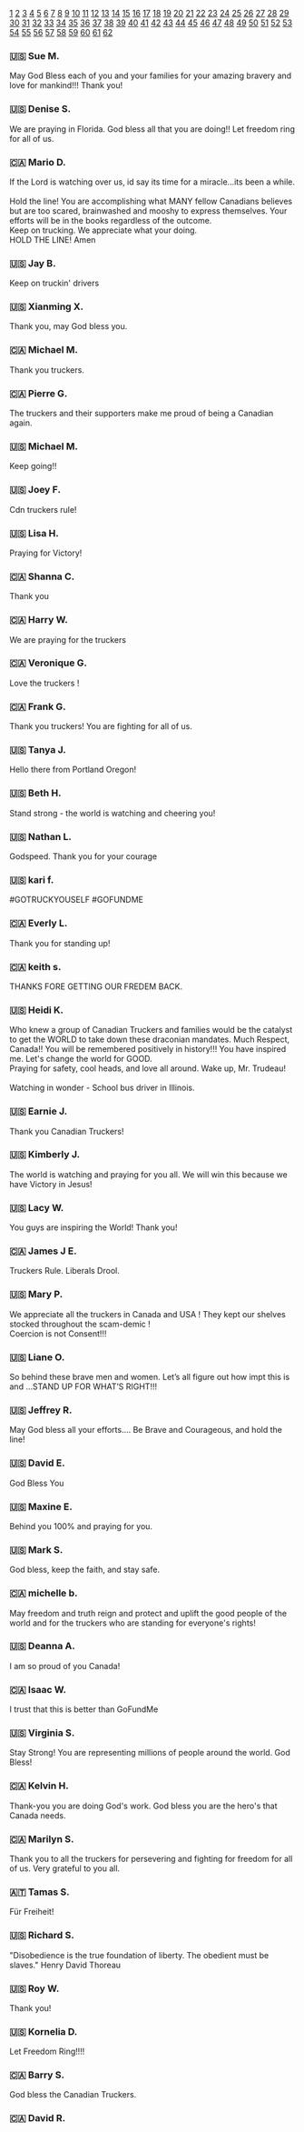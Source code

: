 

[1](index.md) [2](2.md) [3](3.md) [4](4.md) [5](5.md) [6](6.md) [7](7.md) [8](8.md) [9](9.md) [10](10.md) [11](11.md) [12](12.md) [13](13.md) [14](14.md) [15](15.md) [16](16.md) [17](17.md) [18](18.md) [19](19.md) [20](20.md) [21](21.md) [22](22.md) [23](23.md) [24](24.md) [25](25.md) [26](26.md) [27](27.md) [28](28.md) [29](29.md) [30](30.md) [31](31.md) [32](32.md) [33](33.md) [34](34.md) [35](35.md) [36](36.md) [37](37.md) [38](38.md) [39](39.md) [40](40.md) [41](41.md) [42](42.md) [43](43.md) [44](44.md) [45](45.md) [46](46.md) [47](47.md) [48](48.md) [49](49.md) [50](50.md) [51](51.md) [52](52.md) [53](53.md) [54](54.md) [55](55.md) [56](56.md) [57](57.md) [58](58.md) [59](59.md) [60](60.md) [61](61.md) [62](62.md) 

### 🇺🇸 Sue M.
May God Bless each of you and your families for your amazing bravery and love for mankind!!!  Thank you!

### 🇺🇸 Denise S.
We are praying in Florida. God bless all that you are doing!! Let freedom ring for all of us. 

### 🇨🇦 Mario D.
If the Lord is watching over us, id say its time for a miracle...its been a while.<br /><br />Hold the line! You are accomplishing what MANY fellow Canadians believes but are too scared, brainwashed and mooshy to express themselves. Your efforts will be in the books regardless of the outcome. <br />Keep on trucking. We appreciate what your doing.<br />HOLD THE LINE! Amen

### 🇺🇸 Jay B.
Keep on truckin' drivers

### 🇺🇸 Xianming X.
Thank you, may God bless you.

### 🇨🇦 Michael M.
Thank you truckers.

### 🇨🇦 Pierre G.
The truckers and their supporters make me proud of being a Canadian again. 

### 🇺🇸 Michael  M.
Keep going!!

### 🇺🇸 Joey F.
Cdn truckers rule!

### 🇺🇸 Lisa H.
Praying for Victory!

### 🇨🇦 Shanna C.
Thank you 

### 🇨🇦 Harry W.
We are praying for the truckers

### 🇨🇦 Veronique G.
Love the truckers !

### 🇨🇦 Frank G.
Thank you truckers! You are fighting for all of us.

### 🇺🇸 Tanya  J.
Hello there from Portland Oregon! 

### 🇺🇸 Beth H.
Stand strong - the world is watching and cheering you!

### 🇺🇸 Nathan L.
Godspeed. Thank you for your courage

### 🇺🇸 kari f.
#GOTRUCKYOUSELF #GOFUNDME 

### 🇨🇦 Everly L.
Thank you for standing up!

### 🇨🇦 keith s.
THANKS FORE GETTING OUR FREDEM BACK.

### 🇺🇸 Heidi K.
Who knew a group of Canadian Truckers and families would be the catalyst to get the WORLD to take down these draconian mandates. Much Respect, Canada!! You will be remembered positively in history!!! You have inspired me. Let's change the world for GOOD. <br />Praying for safety, cool heads, and love all around. Wake up, Mr. Trudeau!<br /><br />Watching in wonder -  School bus driver in Illinois. <br />

### 🇺🇸 Earnie J.
Thank you Canadian Truckers!

### 🇺🇸 Kimberly J.
The world is watching and praying for you all. We will win this because we have Victory in Jesus!

### 🇺🇸 Lacy W.
You guys are inspiring the World! Thank you!

### 🇨🇦 James J E.
Truckers Rule. Liberals Drool.

### 🇺🇸 Mary P.
We appreciate all the truckers in Canada and USA  ! They kept our shelves stocked throughout the scam-demic !<br />Coercion is not Consent!!!<br />

### 🇺🇸 Liane O.
So behind these brave men and women. Let’s all figure out how impt this is and …STAND UP FOR WHAT’S RIGHT!!!

### 🇺🇸 Jeffrey R.
May God bless all your efforts.... Be Brave and Courageous, and hold the line!

### 🇺🇸 David E.
God Bless You

### 🇺🇸 Maxine E.
Behind you 100% and praying for you.

### 🇺🇸 Mark S.
God bless, keep the faith, and stay safe.

### 🇨🇦 michelle b.
May freedom and truth reign and protect and uplift the good people of the world and for the truckers who are standing for everyone's rights!

### 🇺🇸 Deanna  A.
I am so proud of you Canada!

### 🇨🇦 Isaac  W.
I trust that this is better than GoFundMe

### 🇺🇸 Virginia  S.
Stay Strong!  You are representing millions of people around the world.  God Bless! 

### 🇨🇦 Kelvin H.
Thank-you you are doing God's work. God bless you are the hero's that Canada needs.

### 🇨🇦 Marilyn S.
Thank you to all the truckers for persevering and fighting for freedom for all of us. Very grateful to you all.

### 🇦🇹 Tamas S.
Für Freiheit!

### 🇺🇸 Richard S.
"Disobedience is the true foundation of liberty. The obedient must be slaves." Henry David Thoreau

### 🇺🇸 Roy W.
Thank you!

### 🇺🇸 Kornelia  D.
Let Freedom Ring!!!!

### 🇨🇦 Barry S.
God bless the Canadian Truckers. 

### 🇨🇦 David R.
<br /><br /><br /><br /><br /><br /><br /><br /><br /><br /><br /><br /><br />we are praying for you.  God is more mighty than the Government

### 🇺🇸 Luciano B.
Thank you for standing up for our freedoms!

### 🇺🇸 Roberto D.
This is to support our Candians brothers and sisters in the fight for freedom. 

### 🇬🇧 Christine P.
Stay Strong and help protect us from these dictators

### 🇨🇦 Michael d.
Always praying for you!<br />Thank you so much for your sacrifices!

### 🇺🇸 erika j.
FREEDOM !!!! 

### 🇨🇦 Phat T.
Thank you Truckers.

### 🇺🇸 Jason C.
The world is watching.  You are leading the march home to liberty.

### 🇨🇦 Rick I.
Keep fighting for our freedom 

### 🇺🇸 Karen K.
Thanks for holding the line and spearheading exactly what we needed to regain our freedoms: courage! Love you guys ❤️

### 🇨🇦 Real L.
Thank you all for what you are doing. The final goal is to eliminate world population. Until this reality is brought to the attention of people in all walks of life, this will not end. The introduction of the vaccine poisons in the arms of the populace is what needs to stop. The world needs a reset  from the elitists. 

### 🇨🇦 Flory A.
Thank you Truckers!

### 🇺🇸 Caleb O.
Keep up the good fight!  

### 🇨🇦 Diane R.
Thank you!!!!! For bless you all!!! 

### 🇨🇦 Maged S.
Thank you. May God Bless all your efforts.<br />Ex. 14:14

### 🇮🇩 Robert P.
Good luck guys! After 2 years it's time for the mandates to be lifted. I'm fully vaxxed and I want to travel.

### 🇺🇸 Randall W.
The only thing necessary for the triumph of evil is for good men to do nothing (Edmund Burke) <br />Stay the course Canada….wake up USA!!!<br />May God Bless all!!!

### 🇺🇸 Troy C.
This is for freedom!

### 🇺🇸 Cherri C.
Stay strong! American ppl have your back! We are praying for all of you! <br />God Bless

### 🇨🇦 Michael  G.
Human rights are the most important achievement of our civilization. Nothing is more important!

### 🇺🇸 Rose M.
Thank you for your courage.

### 🇺🇸 Keith K.
Keep it going, stand your ground. I am disabled and Can't drive but I know the industry along with farming. Without the trucker & the farmer this world would come to a halt. I want to say thank you to all of you truckers & farmers! Stay 10-7  I love y'all!

### 🇨🇦 Kyle R.
Freedom!!!

### 🇺🇸 Brandi M.
Thank you for offering a freedom-based platform! 

### 🇺🇸 Roy T.
Let's go Brandon...

### 🇺🇸 Dave K.
I applaud the Canadian truckers taking a stand against government oppression, and that governments attempt to force an experimental lethal injection on their own people. This stand against tyranny knows no boundaries. This whole COVID mess is about money, and the Bible says it best in 1Tim 6:10.<br /><br />US citizens and Christians support our neighbors to the north! 

### 🇺🇸 Rebecca P.
You guys are heroes! You are changing the whole world! Thank you for saving us ALL from the fascist One World Order! These vaccines and mask mandates were NEVER about our health and were always about controlling us, attacking Christians and depopulation of the world. The police MUST stand WITH you, not against you! History will remember the sides we ALL take! Stay UNITED! With Love from Florida! 

### 🇨🇦 Jeanine  B.
Keep up the good work

### 🇺🇸 Theresa S.
My hubby and I pray for you daily! He is very sick therefore we cannot join in protesting so we thank you from the bottom of our hearts. God bless you and keep you. 

### 🇨🇦 Corinna W.
Words cannot express how thankful I am to the truckers! I wish everyone knew how important this issue is for the future of our country and the world. THANK YOU !!!!!!!!!

### 🇺🇸 Diane M.
The truckers are brave! Thank you! 

### 🇺🇸 Lucille D.
God bless you and be safe. 

### 🇨🇦 James D.
Thank you Truckers! Thank you give send go!

### 🇺🇸 Lois F.
Blessings!

### 🇺🇸 Daniel W.
support from the west. God speed.

### 🇨🇦 DM M.
Bravo!! This is amazing. The lions are awake. We now see how many people in this country and the world support this movement. Whether it’s a the majority or the minority, it is still a massive amount of people that are standing up and standing strong.  <br />Everyone deserves to be heard. The government needs to stop hiding and being silent. Listen, converse, engage. Make change. The world is watching

### 🇺🇸 Mary Ann D.
God bless you! We're behind you amazing folks

### 🇺🇸 Bill L.
Keep it up! You are winning - and promoting better policy decisions by the often corrupt leftist tyrants all over Canada and all over the world (because they see how badly they are losing their support)!

### 🇺🇸 Matthew V.
God bless brave truckers

### 🇺🇸 Edgar M.
God bless you freedom lovers.

### 🇨🇦 Tanya E.
Thank you all so much for everything you've done so far and have pledged to do so that real change happens. We can't go on this way! You're all angels!

### 🇺🇸 Mark G.
Thank you for your bravery.  Millions around the world are behind you!

### 🇨🇦 Helena M.
God bless all the truckers and organizers! Praying daily for you all to stay steadfast and encouraged. 

### 🇺🇸 Dianne  R.
Keep up the good fight folks. Thoughts and prayers go out to you. 

### 🇺🇸 anatoly b.
Godspeed!

### 🇺🇸 Lore G.
Thank you to all the truckers fighting for the world's freedom.

### 🇺🇸 Victoria C.
America supports you.

### 🇺🇸 Patrick D.
God bless you all for fighting for our liberty! Please stay warm and safe!

### 🇨🇦 Patricia K.
Keep up the good fight..Prayers, light and love to everyone who are fighting for ALL our freedoms. Bless you.

### 🇺🇸 Michael L.
Thanks for Stepping Up GiveSendGo!

### 🇺🇸 Krystle C.
Hold the line, guys! You're doing great work! Americans are with you; God Bless!

### 🇨🇦 Aldo L.
Be free

### 🇺🇸 Michelle S.
You guys are my heroes! I wish our American truckers would do the same.

### 🇨🇦 Linda Z.
Praying

### 🇨🇦 YUE G.
I am chinese canadian,what happened in canada now is so familiar to me.It performanced in mainland china in1989 /Tiananmen Square and in Hongkong  2019.Thank you truckers.You stand out in the frontline  for us  and protect  cherrished canadian value.You are freedom warrior.Thanks again ,take care!!!

### 🇨🇦 Anna N.
Forever grateful. Thank you. 

### 🇺🇸 Travis B.
May God continue to bless His warriors of freedom and faith.  Thank you, Truckers!

### 🇨🇦 Cécile B.
This is a donation for Freedom Convoy 2022. For those heroes who defend our freedom. Thanks a lot.

### 🇨🇦 Natalie C.
You are Canadian and Global HEROS.  Stand strong! We stand with you!

### 🇺🇸 Ellen R.
Stay strong truckers.  The world is watching and cheering for you.

### 🇺🇸 Rinda G.
God Bless!

### 🇨🇦 Jennifer O.
Fight for our freedoms!  WE are counting on you! 

### 🇨🇦 Rodney G.
Way to go Truckers!!

### 🇺🇸 Joseph M.
Keep up the smart movement.

### 🇺🇸 Dennis L.
We love you guys and how well you are holding the Line against the despicable, cowardly tyrants who have forced us all into their vortex of misery. <br />You represent the freedom-loving best of us from around the world and for that we will always be grateful. You started a movement that will not be stopped. All the best to you from North Carolina.<br />Thank you!

### 🇺🇸 Eric S.
May the Lord Jesus Christ bless your efforts, and may He grant freedom and victory to the people of Canada.

### 🇨🇦 Heikki V.
God bless these people for helping the whole world.

### 🇺🇸 Bonnie  F.
We in the USA stand with you and pray God's strength and help as you fight for freedoms!  

### 🇺🇸 Jennifer S.
They forget where we would be if the truckers quit.  Keep up the good fight!

### 🇺🇸 Nick D.
Freedom to my Canadian brothers and sisters! Freedom to my Fellow Americans! I did not fight in multiple combat zones for tyranny! I fought for freedom! I love you all. Be safe and stay peaceful! 

### 🇺🇸 Marie D.
Thank you for standing up for FREEDOM!

### 🇺🇸 Laurie W.
God bless the Truckers, their Supporters, and their families!

### 🇨🇦 Robert H.
Freedom now, no more arbitrary measures. Resign, all those who failed our seniors.

### 🇺🇸 fred s.
freedom is not free

### 🇺🇸 Richard B.
Not religious but like your style and Freedom. Californian supporting Canadian Truckers!

### 🇺🇸 Michele M.
Doubling down on my donation that was refunded from go fund me....

### 🇺🇸 Judith D.
Thank you, truckers, farmers, cowboys, patriots!<br />Love and prayers from Texas

### 🇨🇦 stephane l.
fight for our life!!

### 🇨🇦 Kate K.
Please bless and protect our brothers and sisters in Ottawa and around Canada fighting for our freedom. 

### 🇺🇸 Kelly H.
May the Lord bless your endeavors, you are fighting for all of us around the world.

### 🇺🇸 Gabriel  G.
Stay strong, move not yee along!!!

### 🇨🇦 Ken O.
Proud of the cause and have my support 

### 🇨🇦 Marlene E.
Go truckers go.  Awesome 

### 🇨🇦 Jeffrey S.
LOVE AND RESPECT TO ALL 

### 🇺🇸 Nicholas T.
Thank you Truckers!!

### 🇨🇦 Marie Line  C.
Merci pour notre liberté, pour que nos enfants puissent vivre en paix, amour et paix xxxxxxx

### 🇺🇸 Amy D.
Thank you!!

### 🇺🇸 Randy D.
Lets keep it peaceful my brothers and sisters!

### 🇺🇸 Aaron P.
Support from U.S. brothers.<br />Live free...

### 🇨🇦 Susan W.
We are proud of you - support from Alberta!

### 🇺🇸 Michael S.
Honk Honk from the USA!

### 🇨🇦 kat v.
GOD BLESS OUR CANADIAN TRUCKERS, FARMERS AND TRADESMEN

### 🇺🇸 XIAOPING X.
God bless Canada! 

### 🇺🇸 Kelle H.
1st Corinthians 16:13-14<br />Watch! Stand Fast in the Faith! Be Brave! Be Strong! Let all that you do be done with Love! 

### 🇺🇸 Scott W.
Freedom over Fear

### 🇨🇦 Cornelius W.
Stand Your Ground & Give Glory To God. 

### 🇺🇸 Charles M.
Don't ever back down, we stand with you, we stand for freedom.  Go Canada 

### 🇺🇸 Stephan L.
Keep up the hard work.

### 🇺🇸 Stacey K.
Thank you for your courage. Praying for you, and all of us.

### 🇨🇦 Natalie M.
Thank you for standing up for the freedom of Canadians. You have reminded us what it means to be a citizen of Canada, that freedom is a right, that what I put in my body is MY choice. Moreover, your movement has inspired others to stand up for their human rights across the world. We support you, send you love and encouragement to hold the line. 

### 🇺🇸 Theresa j.
God bless you all. 

### 🇺🇸 Nicholas L.
Thank you for all that you are doing.

### 🇺🇸 Bruce/Cindy S.
Thank you and God bless in the name of Jesus Christ ,and for liberty!

### 🇺🇸 Landon A.
SUE GOFUNDME. Wish you the best taking back your country!

### 🇨🇦 Rachelle D.
Go Canada Go! Thank you for your courage to stop this madness! Love is more powerful than anything else. Let us hug each other, care for each other, be there for one another and stand together. That's what's healing.   

### 🇨🇦 David G.
Keep up the great work.

### 🇨🇦 Denis D.
  Peace to all of you. 

### 🇨🇦 michael w.
Thank you for your fighting for all Canadians.

### 🇺🇸 John R.
Go Truckers!  We appreciate what you are doing!  

### 🇺🇸 Woon W.
God bless this freedom convoy that it may triumph, and be a witness to the strength of the people against tyranny!!

### 🇨🇦 Roman R.
Freedom!

### 🇨🇦 Russ Q.
I support freedom! Having said that, I think the message should to public in general should be clearer about that then anti vaccine. Done a great job! May God give you wisdom in all your efforts. 

### 🇨🇦 Adrienne A.
God Bless the Freedom Fighters

### 🇮🇲 Carrey H.
You are strong, amazing people…Keep  fighting for all our freedoms. Thank you 

### 🇺🇸 Rick K.
Go truckers, stop communism in canada and the rest of America 

### 🇺🇸 Alicia E.
Best wishes from Oregon.

### 🇺🇸 Wiene F.
We are supporting your taking a stand for freedom for Canadians and against government overreach. May this light of freedom shine and positively impact all citizens of the world!

### 🇺🇸 Gregory S.
Thank you truckers for standing up for our rights of Freedom!

### 🇺🇸 Stephanie  F.
Thank you so much! 

### 🇨🇦 Leonid C.
The hero's journey is up. For a better version of ourselves and as a nation. Please do not leave, this is a change in history and we are being part of it.<br />Love the Canadian Human Spirit... <br /><br />We are more united as a nation than ever before!!

### 🇨🇦 Wendy O.
Praying for your safety and thank you for giving us HOPE!

### 🇺🇸 Sascha G.
Honk! Honk!

### 🇺🇸 Michael K.
Greetings from Indiana. Keep up the good work, your making a difference. 

### 🇨🇦 Wade M.
Both my Wife and I thank each and every individual who made the trip to Ottawa for our Freedoms. Continue Standing Together.... Hold the line.

### 🇨🇦 Terence D.
May The Lord Be With You!!!

### 🇨🇦 Jeffrey L.
Keep on trucking 

### 🇺🇸 Kurt R.
Keep kicking ! Prayers to everyone. 

### 🇨🇦 Ronald W.
Who would have thought a worldwide Freedom movement woulds begin in Canada Canadian truckers make me proud to be Canadian. These truckers are putting themselves at great risk for my freedom. What a class act! 

### 🇺🇸 Kristin  R.
I’ve been following closely and praying daily for you all!  Hold the line!  United we fly! 

### 🇨🇦 Yemi A.
GOD BLESS YOU FOR DOING THIS FOR ALL

### 🇨🇦 Robert H.
Thank you so much for standing up for all of us! You are bringing the light of hope and freedom to the world. 

### 🇺🇸 Janice H.
Don't get arrested.  Trudeau & Biden will NEVER "get" it.  Go home & PARK your truck.  

### 🇨🇦 Kathy G.
I am a Canadian, a liberal, a feminist, anti-racist, and I want my rights back.

### 🇺🇸 Salvatore G.
Go Canada Truckers!<br />With you 100%

### 🇨🇦 Pino N.
Free Canada from evil government! Thank you.

### 🇺🇸 Sophie B.
Stand strong & keep the peace! The direction of our futures literally depend on heroes like you. 

### 🇨🇦 Chad M.
Please keep up the fight. Team up with Rumble too. Send Trudeau the message that you’re not a fringe minority…you’re the unsilent majority!

### 🇺🇸 Katrin W.
Happy to make a contributing to this worthy cause.

### 🇺🇸 Denise K.
Support you guys <br />I am so appreciate of what you have done 

### 🇨🇦 Robert G.
In the spirit of Freedom! God bless those who stand in the breach.

### 🇨🇦 Frank  B.
God bless you and keep you. <br />Stand firm. <br /><br />I so much appreciate  your  courage. 

### 🇺🇸 Jeremy C.
Y’all better dog deep for these folks!!

### 🇺🇸 Eeva M.
Thank you!

### 🇨🇦 Freddie R.
Thank you truckers! We’re with you all the way

### 🇨🇦 Johan F.
Stay Strong, We are counting on you Truckers 

### 🇬🇧 Cheryl W.
As a Canadian living in the UK, thank you for all you are doing!! We're with you 100%!

### 🇺🇸 Alexei S.
Keep up the great work!!

### 🇨🇦 Russell H.
THANK YOU for standing in the gap for our freedom!!!!!

### 🇺🇸 Sajit B.
Best wishes, thoughts and prayers to the Canadian truckers, and with deep gratitude for fighting the good fight, peacefully and with great dignity. 

### 🇺🇸 Wilkinson S.
God Bless the Truckers fighting for our freedoms!

### 🇺🇸 Matthew C.
Thank you for your example

### 🇺🇸 Jerenneth K.
Truckers, keep up the fight! Thank you for standing up!

### 🇨🇦 marc b.
God bless you and though we are not there with you we are there in spirit and so proud of the cause! Make Canada free again....Marc 

### 🇨🇦 Wenwu L.
Thank you Tom, Truckers for fighting for us!!! No mandate!!!

### 🇺🇸 Ken C.
You guys are all our heroes here in the states!

### 🇺🇸 Graham B.
As Alabama Said in their song, "Roll ON!!!!", and God keep your glorious and free, and we will help, all we can south of the border, to help stand guard.........  FOR ALL OF CANADA!! <br />  You, the truckers and farmers, and Canadians far and wide, are showing, true Patriot Love!!!!  For now and All time!!!

### 🇨🇦 Annette P.
God Bless Canada!

### 🇺🇸 Pamela D.
Praying for you!

### 🇨🇦 Ocho S.
Truckers We salute you!

### 🇨🇦 Gabriel  M.
keep fighting for our freedoms 

### 🇬🇧 Simon P.
Thank you. Just, thank you. This is the first time I have not felt alone and without hope for the past two years. 

### 🇺🇸 Heath H.
You are saving the world from tyranny.  Thank you!

### 🇨🇦 David F.
Dave from Pickering - 2nd donation- keep up the good work !!

### 🇺🇸 Diane W.
You are an inspiration to America and the world. Thank you.

### 🇺🇸 Chris C.
God Bless you!!

### 🇺🇸 Chris  C.
Hold the line!! Praying for you all in your fight for freedom!

### 🇨🇦 Michael Y.
THANK YOU TRUCKERS!!

### 🇨🇦 Jason  B.
Thank you for standing up for our rights and freedoms!

### 🇨🇦 Jason  R.
Thank you truckers for saving Canada!

### 🇨🇦 M N.
Thank you to all the brave truckers, doctors and organizers! God bless xx

### 🇺🇸 David S.
Go get em folks!!

### 🇺🇸 Alexander B.
USA is with you.  All freedom loving people are with you!!!  I cannot say how grateful I am and MANY of the peope I know are for the actions you're taking!!!  Thank you for standing up!!!  Least I can do...

### 🇨🇦 Joseph B.
This is a pivotal moment in history. I wish I could do more to be a part of it. Please, hold the line. You freedom fighters are heroes.

### 🇨🇦 Chad S.
Keep it up, freedom lovers! Thank You all for what you are doing for the awesome people of Canada and worldwide.

### 🇺🇸 Sigrun D.
This is the most important political happening in my lifetime.  It is truly the hill to die on, Godspeed to the truckers in their stance for freedom from tyranny.  Waiting for our US truckers to join forces!!

### 🇺🇸 Chris P.
May God Bless your efforts.  The world is with you.  I pray for your health & safety.  

### 🇺🇸 Dana P.
Thank you! GOD bless you, ALL!<br />Belton, MO

### 🇺🇸 Boris L.
God Bless You.  Keep going till this global cabal is defeated!!

### 🇨🇦 Ameer Y.
Supporting freedom. Everyone's effort to take Canada back is appreciated. 

### 🇺🇸 Dave H.
I support this cause!!!

### 🇺🇸 Mervet  D.
Thank you for what you are doing.  So sorry my donation could not be more.   Can't wait for this to come here to America.

### 🇨🇦 Imelda R.
Thank you for standing up for us. God bless.

### 🇺🇸 William K.
Go Canada!!

### 🇺🇸 Paul F.
Impeach Trudeau

### 🇨🇦 Mary S.
Thank you ♥️

### 🇬🇧 Nigel W.
Keep up the great work, the world is supporting you

### 🇩🇪 Jens P.
You guys are awesome!

### 🇨🇦 Neil B.
We join togeather to regain our freedom now or the gov will keep their over reach for evere. We are the givernment. Thank you truckers for your courage. 

### 🇺🇸 Calvin V.
Keep on Truckin-for-Freedom.  No personal mandates!!

### 🇺🇸 Mark Q.
So proud of everyone participating and/or supporting Freedom Convoy 2022! IMO, you are actually causing lives to be saved not only in North America, but ALL OVER THE WORLD!

### 🇺🇸 STEVEN H.
God bless

### 🇺🇸 Haydee D.
So proud of these brave men and women. May God bless them all. 

### 🇨🇦 Leighanne S.
Thank you ❤️

### 🇨🇦 diego a.
corrupt media

### 🇨🇦 Katarzyna  C.
God bless everyone that stand up for our freedom! We love you truckers❤️Hold the line! THANK YOU!

### 🇨🇦 Jennifer F.
Thank you for opening our eyes.

### 🇺🇸 Jennifer  S.
Thank you for your courage! We Americans are proud of you!!!

### 🇺🇸 Diana V.
We are all citizens, regardless of the country we live in, fighting for the same thing:  Freedom

### 🇺🇸 Vincent E.
Solidarity!

### 🇨🇦 Jetnor  D.
Freedom!<br />No more mandates!

### 🇺🇸 Susan G.
Thank you for being brave and standing up for your beliefs!  You represent the average working men and women.   

### 🇨🇦 Les P.
no controlling the people

### 🇨🇦 Andrew T.
Keep fighting the tyranny of Justin Trudeau!! 

### 🇨🇦 robert m.
Thanks to all the truckers for their courage.

### 🇺🇸 David L.
American flatbed trucker here! We support you and pray for you. Godspeed! 

### 🇺🇸 Trista D.
Thank you truckers! 

### 🇨🇦 mike l.
left a communist country 40 years ago.<br />starting to feel like I am back there when watching CBC<br />thank you truckers.

### 🇺🇸 Alex S.
God Bless you! 

### 🇺🇸 Mark  M.
Thank you Canada, thank you Truckers. This is for all the kids they’ve tortured and this is for our Elders who were forced to die alone, and for their families still in pain. May they have peace. And for all the workers that stood fast when they put the gun to our heads - 

### 🇺🇸 Kevin M.
Keep up the great work!

### 🇨🇦 Jermelle B.
 

### 🇨🇦 Greg R.
God keep our land glorious and free 

### 🇨🇦 Stephen P.
Stay strong - Your dedication to this effort is the only thing standing between the people and tyranny.

### 🇨🇦 Eliana P.
Go Canada!!! ❤️❤️

### 🇨🇦 Debbie B.
Praying for God’s Protection to keep all the truckers and freedom fighters safe.

### 🇨🇦 Annalise B.
I am a lawyer in Ontario. Thank you for having the courage to not back down. 

### 🇺🇸 Maria S.
Thank you and God bless you for standing strong. 

### 🇺🇸 Jeremy M P.
I support Canadians, as well as all others around the world, who are peacefully standing up  against these mandates.  Freedom isn’t free.  Here’s some “gas money” for the truckers trying to deliver this message to the world. Thank you.  Don’t forget the past two years when it comes time to vote!  Much love from Massachusetts! ~ JP☘️

### 🇺🇸 Sue J.
Been praying for this! God Bless these truckers!!! 

### 🇨🇦 Joe M.
Much love and respect for all your efforts and sacrifice. So proud of this fringe group of Canadians! Don't take the bait and stay the course. Peace and prayers.

### 🇺🇸 Tracie J.
You’re changing the world!!!  Thank you!!

### 🇺🇸 Hiroko K.
Thank you, Truckers.  You are all so powerful—simply amazing. 

### 🇺🇸 Thomas M.
God please bless these truckers.

### 🇨🇦 mike l.
tyrants prosper when good men do nothing

### 🇺🇸 Jerry  S.
I stand with the truckers.

### 🇺🇸 Carolyn A.
As a dual US/Canadian citizen, I urge you to keep it up… inspire your American colleagues to follow!

### 🇬🇧 Mat W.
Freedoooooom!

### 🇨🇦 Nari P.
Canadians deserve to own their own bodies. Thank you truckers and all who participate. 

### 🇺🇸 KIM V.
Thank you!  Mandate Freedom!

### 🇺🇸 Justin F.
Let Freedom Ring! 

### 🇨🇦 Matthew B.
Support freedom ! 

### 🇨🇦 June P.
Carry on truckers!!!  Bless you!!!

### 🇺🇸 Christie S.
God bless the freedom Truckers! 

### 🇺🇸 Joyce G.
love these people

### 🇨🇦 Stephen B.
Keep on truckin!

### 🇺🇸 George A.
Thank you for standing up for the world!!!!

### 🇨🇦 Glen K.
Way to go truckers!<br />Glen from Calgary

### 🇺🇸 ARI M.
Honk

### 🇨🇦 Sabrina S.
Go and do what you guys do...and thank you!

### 🇺🇸 Theresa P.
Government mandates steal our liberty. Go Canadian truckers!

### 🇨🇦 Guy T.
God bless 

### 🇨🇦 John K.
Thank you so much!  God bless you all!

### 🇺🇸 Glenn B.
Thank you truckers!<br />I pray the rest of North America gets off their  before it is too late

### 🇺🇸 Michael P.
Stand strong, light will always overcome darkness. <br />"May the Lord bless you and keep you; The Lord make his face shine upon you, And be gracious to you; The Lord lift up his countenance upon you, And give you peace."<br />Numbers 6:24-26

### 🇺🇸 JoWaina P.
Words cannot describe how much all of you are appreciated for your sacrifice.

### 🇺🇸 Jose A.
Go truckers, fight for our freedom!

### 🇺🇸 Gloria S.
Praying for you all. Thank you for your bravery!

### 🇺🇸 Vladimy S.
Please do not be intimidated. Go truckers!

### 🇺🇸 Phuoc D.
We are standing up with you Canadian, USA.

### 🇨🇦 Myra M.
God Bless you all and keep out of harms way.<br /><br />Thank you for standing up for all of us, who are trapped by these mandates.

### 🇺🇸 Matthew S.
USA Patriots Support You.<br />DO NOT COMPLY TO TYRANNY!

### 🇺🇸 Cat B.
From the bottom of this mom’s heart I thank you for what you are doing for ALL our children, God Bless you!

### 🇺🇸 Dan R.
We need something like this for our US truckers too!

### 🇨🇦 Sejah C.
The 12th biblical month began at sunset on February 2nd. This is significant because it was on the thirteenth day of this month that God’s people gained the victory over oppression (Purim). Death was defeated then, and it will be defeated now. As He used Esther to save His people then, He will use truckers to save His people now. <br />#NoSuchThingAsCoincidence #ForSuchATimeAsThis #LetsGoTruckers

### 🇨🇦 Marie E.
Thank you for fighting peacefully for our rights and freedoms! My husband & I have never been so proud of the Canadian flag!<br /><br />Go truckers!!

### 🇬🇧 David S.
Keep your patience....show the world how its done.

### 🇺🇸 Sabrina  H.
Solidarity is Strength

### 🇺🇸 Robert C.
Thanks for standing for freedom 

### 🇺🇸 Mary H.
God bless the convey Lord. And let's freedom reign.

### 🇺🇸 Linda H.
Prayers and Love from California! YOU ARE ALL TRUE HEROES!

### 🇺🇸 Lenny K.
You are the real heroes in this Plandemic. I pray for you constantly, and am so proud of what you are doing here for the freedom of all humanity. I will never forget about what you have done, this is the most amazing historic event I have witnessed in my 42 years of age, aside from Jesus Christ forgiving my every sin and granting me eternal life when this one ends. Grace and Peace to you all!

### 🇺🇸 Jose V.
Freedom Aye not Nay!

### 🇺🇸 Katrine M.
Thank you truckers for all you do. Love from Los Angeles, California.

### 🇺🇸 Jumyoung  L.
I hope and pray GiveSendGo will replace GoFundMe, which is a radical woke company. 

### 🇺🇸 Patty P.
Don’t give up!  We support you and love you! 

### 🇺🇸 charles h.
God bless you.

### 🇺🇸 Diane W.
Courage- you are heroes all

### 🇨🇦 PATRICK P.
Thank you front line protesters... keep up the good work

### 🇺🇸 C B.
God Bless you for your work to preserve FREEDOM for ALL human beings.

### 🇺🇸 David  E.
Our God given rights cannot be taken from us.  We give them up when we stand by and do nothing.  Your choice......... However, the consequences are not your choice.  How will your children and grandchildren remember you and what you stood for  Thank you truckers for having a backbone.  God bless and God speed.

### 🇺🇸 Cherie L.
Stay strong!  You are making a difference.  Thank you!

### 🇺🇸 Angela D.
Thank you brave patriotic truckers and all involved to push for freedom.

### 🇺🇸 Peter L.
Truck Fudeau.  

### 🇨🇦 Dean E.
I support our truckers and our freedom convoy 

### 🇺🇸 Kirk P.
Keep it up! We appreciate all your doing on our behalf!

### 🇺🇸 Cheryl D.
I'm glad we have heroes like the Freedom Truckers. They are the true heroes, not high paid athletes or Olympic competitors.

### 🇺🇸 Jackie S.
G-d bless the freedom truckers and our Nations

### 🇨🇦 oscar s.
I just moved to Canada to study and try to get residence, this movement gives me hope that choosing Canada was the right choice to move into, the people are amazing.

### 🇨🇦 Nancy M.
Finally our voices are being heard keep up the great work 

### 🇺🇸 Richard  S.
God Bless you all!

### 🇺🇸 Heather  M.
Alaskans are proud of your peaceful and unwavering stand for freedom for all. 

### 🇺🇸 chris i.
Stay brave and thank you!

### 🇨🇦 Lorraine K.
Thank you truckers and everyone supporting them.

### 🇺🇸 Gregory  G.
JEHOVAH SABOATH 

### 🇺🇸 Steve U.
Thanks for defending freedom

### 🇺🇸 Ronald  N.
Thank you for standing up for the people!

### 🇺🇸 Cindy M.
We applaud you and your courage!! We pray for you every day! God bless you!!

### 🇺🇸 Christine D.
Thank you!  Love to all the freedom fighters out there!  Praying for you!!!  

### 🇬🇧 Chris B.
Love you guys and girls. Stay strong your fighting for us all. Praying for you all.

### 🇺🇸 Brad V.
Godspeed! 

### 🇨🇦 Leighton G.
Love it! 

### 🇺🇸 Miles H.
<3

### 🇺🇸 Regina P.
Thank you for standing up for us!!!

### 🇺🇸 Blaine W.
Don't give up

### 🇨🇦 Bryan H.
Hold the line!! 

### 🇨🇦 Sheila P.
Thank you truckers and organizers!

### 🇺🇸 Isabel B.
Thank you, truckers and organizers for raising our voice and making us visible!

### 🇺🇸 TACOMA V.
Making the whole world of Freedom loving humans proud.  All our Love and support to you good, honest, and patriotic folks!

### 🇨🇦 Travis M.
Thank You So Much.  I have never seen so much Canadian pride. There has been wedges driven between people, family, and friends in the last 2 years, but we are coming together.

### 🇨🇦 Casey P.
Thank you, Truckers, for restoring my Canadian Pride. I stand with you.

### 🇺🇸 paul h.
Keep up the fight! 

### 🇺🇸 Jeff L.
Is God-bless the Canadian truckers.

### 🇨🇦 Celia A.
God bless, keep and protect these noble warriors of freedom! You are the voice of the silent majority. Love and blessings!

### 🇺🇸 Betty  R.
Thank you for standing up & fighting for our rights & freedoms. The world is watching. Praying for you. 

### 🇺🇸 Lewis G.
Giving thanks for our Canadian friends who have had enough and have encouraged some of the blue States here in the USA to drop their mandates.

### 🇺🇸 Robert H.
You are the Front Line in the current fight for freedom !<br />Thank you. 

### 🇺🇸 C B.
Jesus is Lord!  Praying for you all!

### 🇺🇸 Francine L.
May you have the full protection of our Lord, Jesus Christ. May you prevail against these ungodly and corrupt politicians and elites.  Never give in, never give up.

### 🇺🇸 Nick B.
We love you guys down here in Indiana!  Keep up the fight

### 🇨🇦 Tanya P.
I’m praying for us all! Thank you to everyone who has stood up to give us a voice and the strength to finally speak up for our god given freedoms! I’m praying not only for all Canadians but for the world around. 

### 🇺🇸 Regena  S.
Hold the line!!  Lots and lots of prayers are coming your way.  God sees you.  We see you.

### 🇺🇸 Mary A.
God black and protect you!  Thank you for standing up for our freedom 

### 🇺🇸 Marguerite C.
Go Truckers!  I'm American and I am happy beyond belief that you are showing Americans how to "do" DEMOCRACY!  We're praying for you!

### 🇺🇸 Tewania C.
Thank you Canadian Truckers for standing up and fighting for our God given Freedoms and Liberties!<br />Please know we not only support you but are praying for you as well. No Weapon formed against you shall prosper !!!

### 🇺🇸 Susan F.
May God continue to greatly bless the truckers who are standing up to evil. We love you and support you. Thank you!!!!!!

### 🇺🇸 christopher l.
Freedom!!!!

### 🇺🇸 Lydia M.
Remember that the true power lies with YOU.

### 🇨🇦 Gary K.
Hope this gets into the right hands! Keep going Truckers! You make us ALL proud to be Canadians!

### 🇨🇦 Mehmet S.
Thank you truckers for faiting for out rights. God bless you.

### 🇳🇱 George K.
May God bless all of you for your bravery and showing off His love to the world. 

### 🇺🇸 John J.
God Bless Truckers!!!! I am thrilled that people are standing up against a tyrannical leader.  Canadians are inspiring the world to stand up, Canadians Rock!!!!!!!<br /> 

### 🇨🇦 Silvia K.
Thank you for fighting for freedom, and pushing back against corruption. God bless you and give you success!

### 🇺🇸 Bradley T.
Much love

### 🇬🇧 Chris G.
Isaiah 5:20 and 41:10

### 🇨🇦 M M.
Thank you for standing up for Canada. 

### 🇺🇸 Micah F.
We support you from America! Freedom!

### 🇺🇸 Becki B.
What incredibly brave and strong individuals!  Always loved and respected truckers!  This is just another reason why!  <br />“Keep On Truckin” patriots! Thank you from the majority! 

### 🇺🇸 JASMINE V S.
We stand with you! Chicago, IL

### 🇺🇸 Roland C.
Freedom!

### 🇺🇸 Patricia D.
Thank you! 

### 🇺🇸 Maria B.
Thank you Truckers for bringing back our Hope.

### 🇺🇸 James R.
#GOTRUCKYOURSELF  Gofundme.com   

### 🇨🇦 Chris P.
Thanks for everything you are doing. FREEDOM

### 🇨🇦 Peter A.
Thank you for fighting for our kids freedom

### 🇺🇸 Mary O.
thank-you and Blessings

### 🇨🇦 Melissa C.
Hold the line. Thank you for fighting for us. God bless you all and may He keep you safe. 

### 🇨🇦 Ronald  T.
Praying for the truckers and for the Restoration of our Freedom 

### 🇺🇸 David B.
May you take back the freedoms that have been taken and I pray the Citizens of the United States follow your lead.

### 🇨🇦 Rosalind R.
I represent  a group of seniors in Ontario.  It's shameful how the govt. is treating the truckers, organizers and supporters..  we're proud of you.  

### 🇺🇸 Joseph P.
Your courage is now part of history. For the future of liberty. 

### 🇺🇸 william d.
Canadian government threatens to target Americans for donating!

### 🇺🇸 Tp P.
Keep on truckin on. 

### 🇺🇸 Christina B.
Don't Give UP!!!  Thank you for showing the way forward.

### 🇺🇸 Jeffrey G.
First Canada, then the USA, then the world.

### 🇨🇦 Christopher  X.
Thank you Freedom Convoy for standing up for our rights and freedoms! :)

### 🇺🇸 Heather  K.
Thank you for standing up for the freedom of Canadians and all people across the globe. Your bravery will not be forgotten. God bless you all! 

### 🇺🇸 Ronald T.
Trudeau has to go! I support Canadian Truckers!

### 🇺🇸 Jessica A.
To Canada with love. Thank you for your courage  

### 🇨🇦 Samantha D.
Thank you! We would stand with you if we could - hold the line and we love you for everything you’re doing!

### 🇺🇸 Amy M.
We stand with you!!! Keep on trucking!! 

### 🇬🇧 Ning K.
Thank you Truckers. Love from a Chinese in England 

### 🇨🇦 Danny H.
Hope everything will be fine soon!!!!!

### 🇨🇦 Mark G.
The vaccines don't immunize or prevent the spread of Covid, thus there is no medical reason for mandating them. Covid is being used as an excuse to accustom us to living without rights.

### 🇺🇸 Levi K.
Never give up. Fight for Freedom.

### 🇮🇹 Luigi N.
Continue ! Until you shut down this tirannical government

### 🇺🇸 Mark R.
You guys and gals are heroes!

### 🇺🇸 Liz  M.
When GoFundMe withheld funds from you, this put me over the edge.  I hope you reach your goal!  I support you from the United States.  

### 🇨🇦 Daniel S.
Much Love! God Bless you all! 

### 🇪🇸 F T.
Thank you  for being such heroes 

### 🇺🇸 SADIE B.
God Bless! Appreciate all you truckers!

### 🇨🇦 Claire N.
Freedom Convoy 2022 Proud to be in

### 🇨🇦 André C.
Laissez-nous vivre selon nos LIBERTÉS de choix que nos ancêtres occidentaux nous ont léguées.<br /><br />Let us live according to our FREEDOMS of choice that our Western ancestors bequeathed to us.

### 🇺🇸 Richard S.
proud of our northern neighbors

### 🇨🇦 Roger H.
Stand firm in the Lord.

### 🇨🇦 Lana F.
Go Truckers Go!  Thank you from the bottom of my heart!

### 🇺🇸 linda b.
We are standing with you and love you! stay strong and thank you for fighting the good fight.

### 🇨🇦 Michael Z.
God Bless you. You are heroes. The history books will write about you, the folksong composers will sing about you. <br />HISTORY IN MAKING!!!!

### 🇨🇦 Brian W.
Big thanks to the truckers! 

### 🇫🇮 Pauli K.
Peace and freedom for all! Keep fighting!

### 🇨🇦 Alexandre G.
Keep fighting!

### 🇨🇦 Darryl K.
God Bless you all. Thanks for being there and representing ALL of us. 

### 🇺🇸 Adelky P.
Keep on trucking

### 🇨🇦 Mary Jean B.
Thank you Freedom Convoy 2022!!!  Count on our prayers for you and your families.  May God bless and keep you safe and strong!

### 🇨🇦 vadim p.
Hold the Line! 

### 🇺🇸 Douglas B.
Stop all COVID mandates. Thank you!

### 🇺🇸 Aaron S.
Thank you for standing up for freedom. I hope we win.

### 🇬🇧 Zoe M.
You give the whole world hope love you all

### 🇺🇸 EVELYN S.
Our hearts and prayers are with those standing up for freedom and all the God-given rights.

### 🇺🇸 Gabriella R.
God Bless! 

### 🇨🇦 Lisa C.
Keep Fighting! Thank you 

### 🇺🇸 Debbie V.
Solidarity comes alive

### 🇨🇦 Andre C.
Thank you truckers

### 🇺🇸 Thomas D.
Thank you truckers.

### 🇺🇸 Cheryl Y.
God Bless The Truckers

### 🇨🇦 Ryan W.
Please keep up your movement! Canadian citizens appreciate what you are doing!

### 🇨🇦 Thibault V.
Thank you so much for what you are doing for our collective freedom.<br />History will remember you as Heroes.

### 🇺🇸 Nathan C.
Do not bend the knee.

### 🇨🇦 Simon L.
Thank you truckers, deeply grateful.

### 🇺🇸 rich n.
From America to our Canadian brothers and sisters - we support you. Thankyou for what you are doing, and what you do for us overall.  Without you we would be in dire straights.  Rich

### 🇺🇸 Marilyn H.
FREEDOM is not free. We The People are indebted to the brave and courageous Canadian Truck Drivers for taking Action by sponsoring this successful peaceful protest and all of those who are supporting you. May the Lord keep you safe, provide for all your needs, and bring you and people around the world the freedom that we have in Christ. May tyrannical leaders be defeated. We The People

### 🇱🇺 Nicolas D.
Hang in there truckers! Thank you! And God bless you all!

### 🇨🇦 Tim M.
Stay strong! Lots of people have your back in this.

### 🇺🇸 Ryan B.
Only with people like you, who are willing to make sacrifices to stand up for what's right, can we return to a society free from tyranny. 

### 🇨🇦 wil s.
Stay strong!!  

### 🇬🇧 Ryan G.
Viva le honkening

### 🇨🇦 Daniel S.
God bless you...you have strengthened my faith in christ..I was on the fence with my faith..but u have proven to billions of people that there truly is a God..

### 🇺🇸 Andy J.
The Pilgrims had sought to return to the simplicity of the early church. Pilgrims believed that marriage was only between a man and a woman, being created by God for the benefit of their natural and spiritual life: procreation of children to increase Christ’s flock; and to avoid the sin of adultery.<br />P S<br />The dogs bark but the caravan rolls on.<br />

### 🇺🇸 Karen S.
Stay strong, truckers!  We are with you.

### 🇺🇸 Daniel D.
Freedom <br />Liberté

### 🇨🇦 Barbara M.
THANK YOU TRUCKERS!!!! 

### 🇨🇦 Daphne R.
So proud of your leadership, truckers. Thank you. PS: I doubled my donation for this site, and I will never contribute to a go fund me campaign!

### 🇺🇸 Rachel  B.
Honk Honk!!! 

### 🇺🇸 Dave C.
Keep it going gang

### 🇺🇸 Noah A.
God bless you as you fight for freedom and liberty!

### 🇺🇸 Dolly S.
Great job keeping it peaceful! You’re my heroes! 

### 🇺🇸 Joel J.
Thanks from Texas. 

### 🇨🇦 Marian S.
Keep up the fight. True Canadians will provide support

### 🇺🇸 Jonathan D.
This one's for the NBC news hitjob they just ran! Keep up the good work!

### 🇨🇦 KAREN M.
I can't say Thank You enough!!

### 🇨🇦 Jacqueline  M.
Freedom Canada 

### 🇺🇸 Louis F.
God bless you!

### 🇺🇸 Benjamin G.
When Justin -O threatens legal action against AMERICANS donating to our Freedom Convoy heroes , I don't just double-down -- I QUADRUPLE down!  At the end of the day, -o is just a puppet -- Klaus Schwab, Bill Gates, Larry Silverstein, Anthony Fauci, Jacques Attali, Rajiv Shah, Barack Obama, Larry Fink, and, yes Chrystia Freeland -- THESE are the controllers.  Godspeed, heroes!

### 🇺🇸 james k.
Canadian truckers, you are an inspiration to the freedom-loving world.  Thank you!!  Never give in! 

### 🇨🇦 Terry A.
Thank you truckers and all the people fighting for our freedoms. Make Canada<br />The true north strong and free again! God bless you all!

### 🇺🇸 Karen W.
May God bless these folks who are putting themselves out there for the benefit of the world! THANK-YOU!! 

### 🇺🇸 Jan Z.
This freedom convoy has been an inspiration in a time of despair.  Thank you for your exemplary courage!

### 🇺🇸 Jeff L.
God bless working class citizens of North America step up for their freedoms. May God protect, provide for, and promote your cause. To God be the glory. His name will be made great through you! 

### 🇺🇸 Kelly G.
God Bless all of you!  HONK!!

### 🇺🇸 Edward A.
We have your back, unlike your government.

### 🇨🇦 Tanis M.
Sending prayers for positive outcomes

### 🇺🇸 Josh P.
Sending love and prayers from the USA. Freedom Convoy 2022 is a beacon for the world right now. Keep up the great work!

### 🇺🇸 Michelle M.
Thank you for what you are doing. Our freedom is important!

### 🇺🇸 Matthew M.
A life changing movement

### 🇺🇸 Barbara M.
Stand Strong!

### 🇨🇦 Scott H.
Section 7 also protects a sphere of personal autonomy involving “inherently private choices” that go to the “core of what it means to enjoy individual dignity and independence”... Where state compulsions or prohibitions affect such choices, s. 7 may be engaged... This aspect of liberty includes the right to refuse medical treatment and the right to make “reasonable medical choices” ~ Justice.GC.CA

### 🇺🇸 Marius S.
The Yanks support yall... Hold the Line!!!

### 🇨🇦 Nabil B.
To our heroes. To our best chance to live free. 

### 🇺🇸 Michele B.
God bless you in your efforts!

### 🇺🇸 Bruce G.
God be with you!  They can't stop the momentum you have created and they know it.  You are inspiring the world and YOU WILL PREVAIL!

### 🇺🇸 Mary  T.
Support heroes. 

### 🇨🇦 Jason G.
Freedooooommm!!

### 🇺🇸 Duncan S.
LETS GO BRANDON! FJT.  THANK YOU FOR FIGHTING FOR SANITY

### 🇺🇸 Nick  W.
Every single time I see a big rig on the highway in the future I will remember the stand you all took.

### 🇺🇸 Peggy S.
Go truckers!  Freedom for the world!

### 🇨🇦 Kyle P.
Keep on keeping on. Hold the government accountable until restrictions are lifted or not mandatory forced upon us. 

### 🇨🇦 Denise B.
Thank you freedom warriors! <br />Sending you light love and strength! 

### 🇨🇦 Serguei K.
Go Truckers Go!

### 🇨🇦 Michel L.
Liberation of the planet has started. 

### 🇺🇸 Aaron S.
Keep Fighting! 

### 🇨🇦 Marta O.
May God Bless you Truckers , you are love , Our heroes ❤️

### 🇨🇦 Nicholas S.
Thank you to all truckers for your wonderful courage in standing up for our freedoms after two long years of unnecessary suffering. Millions stand behind you, and we love you more than you can imagine.

### 🇺🇸 Krzysztof P.
We will win!

### 🇺🇸 Kerry J.
Thanks for freeing all of us!!!

### 🇺🇸 carolyn s.
thanks for giving this money to the truckers asap

### 🇨🇦 Oscar V.
Thank you standing for freedom on behalf of the rest of Canada and be an example to the world. May the Lord bless you.

### 🇨🇦 Billy H.
Roll on truckers! 

### 🇺🇸 Philip E.
God Bless All Truckers 

### 🇺🇸 DS K.
Semper Fi<br />GOD Bless!!✝️

### 🇨🇦 Louis B.
For our children! For love! For unity and truth!

### 🇺🇸 Judith K.
Canadian truckers and the people who are caring for them are an inspiration for the rest of us.

### 🇺🇸 Aaron J.
Stay in the fight! We are proud of you.

### 🇺🇸 Sandra N.
WE SUPPORT YOU!!

### 🇨🇦 Shiho v.
You people are absolutely amazing!  No words can ever sufficiently express our gratitude.<br />Sending our prayers and love from BC.

### 🇨🇦 Contelanea  A.
This is more important than anything that has happened in the past TWO YEARS. Please support this, this is not about sides or who’s right or wrong but for the future of our children- if we do not stand up they will never know freedom. I am Canadian but choosing to stay anonymous so they have a harder time finding me:-) Let’s work together to stand up for what is right

### 🇺🇸 Rosanna F.
Praying for the truckers and their supporters in Canada!

### 🇺🇸 Denise C.
I think it is appalling what is happening to our freedoms in Canada the USA and around the world and I really appreciate the Canadian truckers for standing up for freedom. Hold your course, it is making an impact!

### 🇺🇸 Derk L.
We are the majority! We'll fight for the Tree of Liberty. 

### 🇺🇸 Ann-Marie L.
Keep going.  I am currently a city dweller, but from the rural areas.  YOU are what I am going to show my daughters as real heroes.  And that other guy as a sold out cushy cupcake.  

### 🇺🇸 Troy F.
Let freedom ring!

### 🇺🇸 Erik J.
Thank you for standing up to tyranny and for spurring freedom across the globe. Stay strong and God bless you!

### 🇺🇸 Kevin S.
Thank you for standing up for all of us.

### 🇺🇸 Marie S.
Thank you for demonstrating what true patriotism is - respectful protest, dissent, engaging in dialogue, making your voice heard, rational opposition. I pray this catches on here in the States, the rest of the world has been watching us, waiting for us to wake up. If not us, then so be it, GO O, Canada, Go!!!! 

### 🇺🇸 Joe S.
God Bless. 

### 🇺🇸 Veneka S.
Freedom from medical tyranny is a Must. Thank you so much, Truckers and. Conscious Canadians

### 🇺🇸 Anna U.
Much love and respect to hard working, honest and honorable people around the world. 

### 🇨🇦 Jason M.
We are winning! THANK YOU TRUCKERS!!!!!!!!!!!

### 🇬🇧 Rosemary F.
I'm so grateful that the unlawful restrictions on basic human rights are being challenged. You are an inspiration, with your dignified peaceful campaign.Best wishes from Northern Ireland.

### 🇨🇦 Lucja P.
Thank you for doing this.<br />GO TRUCKERS GO!

### 🇨🇦 Tina H.
Thank you for giving us hope!

### 🇺🇸 Jean W.
God's speed to our hard working brothers and sisters!

### 🇺🇸 Jessica  R.
God Bless all of you!!!

### 🇨🇦 Reg S.
Godspeed and stay strong!!

### 🇩🇪 Christoph D.
Love and prayers to you.

### 🇺🇸 Lisa H.
HONK! HONK! Thank you for fighting for our freedoms!!!

### 🇺🇸 Maggie  N.
We are Californians and are so proud of your stance...fighting for your freedom!  You guys are amazing!  Keep up the good work.  Praying for your safety and protection.  

### 🇭🇰 Patrick W.
God Bless Truckers and Family ... 

### 🇺🇸 Nicholas  O.
Freedom 

### 🇺🇸 Keaton H.
Proud to see all of these good MEN standing up against nonsense. Keep it up. 

### 🇺🇸 Kimberly B.
Honk Honk!

### 🇺🇸 Tricia C.
Go truckers! 

### 🇺🇸 Robert T.
Freedom Truckers! I believe this is exactly the sort of protest Dr King would be proud of. 100% non-violent

### 🇨🇦 Jill G.
Thank you truckers! From a CF Veteran. #RightsandFreedoms. Go #PPC!

### 🇨🇦 Carly F.
Thank you truckers and all other supporters including your team at GiveSendGo!!! God Bless xx

### 🇺🇸 Amir L.
FREEDOM and LIBERTY FOREVER

### 🇺🇸 mike b.
Thank you.

### 🇨🇦 Tibor P.
I was down at the Milk River Freedom Convoy yesterday. Everyone is very peaceful, resilient, and an all around good Canadian folk helping each other out. Every politician up talks democracy, until they experience it.

### 🇺🇸 steven h.
n/

### 🇨🇦 Rosalie S.
Thank you! Stay strong!

### 🇨🇦 Anatolie C.
Proud of canadians that are fighting for freedom. We support you all the way!!!

### 🇺🇸 William W.
God Bless you Canadian truckers and the support team out there standing up for freedom against the marxist Justin Trudeau and his cohorts. We are praying for you daily. Live free!

### 🇨🇦 Daniela P.
You are the kindest, most truthful people on earth! Thank you for being in our lives and thank you for saving this country! 

### 🇺🇸 Phil G.
Standing with you here in Texas!

### 🇨🇿 Boban S.
Vaxxed or not, people should unite to uphold the right to bodily autonomy. We CAN be the change we want to see in the world by aligning our words, thoughts and actions. Stay well folks, stay conscious.

### 🇺🇸 Sherry B.
Respect!! <br />Tyranny must go. 

### 🇺🇸 Holly B.
Thank you for having the heart and guts to fight for the freedom of children all around the world. 

### 🇺🇸 Patricia G.
God Bless

### 🇺🇸 Crisina M.
Thank you and God Bess you all! You are in my prayers!

### 🇺🇸 Jordan C.
God bless truckers! Let freedom ring in Canada!

### 🇺🇸 Troy C.
You are the tip of the spear. The world is watching. Whether you succeed or not, your efforts have already stimulated positive change that benefit everyone, even those who claim to oppose the cause. Government should protect the people, not wield the will of corporations at the expense of the people they are supposed to serve.

### 🇨🇦 Vickie L.
God bless you all. United we stand brothers and sisters!

### 🇨🇦 Adam  C.
In God we trust 

### 🇨🇦 Cristiana  F.
Mandate FREEDOM in Canada!  <br />#EnoughIsEnough<br />Thank you, Truckers!!! <br />Canada loves you all!!!<br />Sincerely, <br />CF

### 🇺🇸 Eugene  A.
We have enjoyed freedom in the past because of the faith and courage of others. This is an honorable tradition! 

### 🇨🇦 Mat S.
Godspeed truckers, your sacrifices will not go in vain. 

### 🇨🇦 Terry S.
Thank You truckers for giving my grandkids a chance to know freedom in their lives.✊✊✊✊✊

### 🇺🇸 Maria A.
My family are grateful for all the courage shown by the truckers.  We are praying for you and your families.  God bless you!!!!!

### 🇨🇦 Justin M.
Keep up the pressure!!

### 🇨🇦 Andrew H.
May the Love and Peace of the Holy Spirit be upon the Truckers of Canada and the whole world.  The Hahn family of St Agatha (outside Waterloo) Ontario, Love you and pray for you forth bravely.

### 🇨🇭 Ross B.
Freedom is not free.

### 🇺🇸 thomas d.
Thank you for your bravery & hope for increasing numbers in Canada!! AND that the USA gets moving with uniting against the tyrannical governments not only in Canada & USA but exist worldwide! <br /><br />VERY GRATEFUL!!!!

### 🇺🇸 Barbara B.
God Bless you from a grateful American!  What you do for Canada you do for America. 

### 🇨🇦 Brenda V.
Keep up the good work!

### 🇺🇸 Joel M.
Keep Going!

### 🇺🇸 Micky M.
The great awakening. Thank so much

### 🇨🇦 B M.
Thank you truckers for standing up for us all. You are true heros! 

### 🇫🇷 Lorenzo P.
Thank You!!!!!!!

### 🇺🇸 Elizabeth  H.
Thank you! Thank you! Thank you! We support you!

### 🇮🇱 טל ל.
A donation from TL from israel

### 🇺🇸 Brad R.
We support everything you stand for and can't thank you enough for standing strong for all of us.

### 🇺🇸 Kathy R.
I am so proud of you.  Keep up the great work and don’t give in!

### 🇨🇦 Nathan S.
Thank you Truckers!

### 🇨🇦 Lonnie  Marianne A.
Keep up the good work!  You  are supported.  We love you all!  Praying for you all to keep safe and save us from all these lying politicians! You are staying alot calmer then I could if I was there that is why I am not.

### 🇺🇸 Colby L.
Thank you for standing strong for FREEDOM!

### 🇨🇦 Ryan C.
Shame on your Trudeau for calling Canadians racist, extremist and mysoginistic. Shame on your for trying to take our freedoms away. 

### 🇨🇦 Patty O.
Thank you Truckers! You are true heroes! These vaccine mandates don’t work and need to be removed immediately. 

### 🇨🇦 Diane S.
This is for the Freedom Convoy 2022.

### 🇺🇸 Dakota R.
Wishing you all warmth and safety and most of all success. Hang in there. Lots of love!!!

### 🇨🇦 jody f.
in support of truth, protection, freedom and peace for all mankind

### 🇺🇸 Ernest A.
Hang tough truckers and supporters. Let's go Brandon

### 🇨🇦 Gillian B.
Thank you for standing up for your beliefs in a positive thoughtful way. It makes me proud to be a Canadian.

### 🇨🇦 Chris N.
Freedom for All

### 🇨🇦 Hanifa Y.
Thank you, truckers, for coming to Ottawa.  If we don't stand now, we won't be able to later.  

### 🇺🇸 Michelle H.
Thank you for taking a stand for freedom. Love from  

### 🇨🇦 David v.
Let's get this done in a peaceful manner.

### 🇨🇦 Hong Sam N.
Freedom!

### 🇺🇸 Lori M.
Praying!!

### 🇺🇸 Mathieu M.
Heroes thank you so much. Please stand strong. 

### 🇺🇸 Paul C.
From one of your brother truckers in the US...

### 🇨🇦 Geoff C.
Thank You!

### 🇨🇦 Patty O.
May God bless you Truckers for protecting us from these unlawful vaccine mandates. I will be forever grateful! Thank you so much!

### 🇺🇸 Irene K.
Thank you for this

### 🇨🇦 Christine  S.
Thank you for standing up for our rights!<br />God bless you all!

### 🇨🇦 Stephen K.
Thank you Truckers!  Freedom is for everyone!

### 🇺🇸 Rob D.
I support the movement so long as it remains peaceful! 

### 🇺🇸 Jennifer B.
God bless you!

### 🇺🇸 Kim G.
Good luck to you all !

### 🇺🇸 Kathleen K.
Thankful for your courage!  Praying for you and for Canada and the United States!  

### 🇨🇦 Irina K.
Hi Guys, I am currently on mat leave in Canada and cannot contribute much but it's from the bottom of my heart. I have two kids and follow closely the convoy. I believe in you and thank you for all you are doing for us. I went to the protest in Toronto, I wish I could be there with you in Ottawa. Sending you lots of love! Irina

### 🇺🇸 Kaye D.
Let it ride!

### 🇨🇦 Vanessa E.
PRAYERS FOR ALL THE TRUCKERS!

### 🇨🇦 Desiree M.
Freedom

### 🇺🇸 Maryann S.
Standing with Canada and all the wonderful truckers.   Stay strong!   Praying everyday for all of you!

### 🇺🇸 Liangjun Y.
Thank you lovely&brave Truckers for protesting for All freedom loving people and our loved ones, our children.  <br />Stop the insane, useless, damaging CovldVax Mandate!  <br /><br />Inventor of mRNA vaccine technology, Dr. Robert Malone's Statement regarding Covid-Vax (1/27/2022): https://globalcovidsummit.org/news/live-stream-event-physicians-alerting-parents<br /><br />Go Truckers, Go Freedom & We The People 

### 🇨🇦 Michelle H.
KEEP STANDING STRONG AND FREE!

### 🇺🇸 Mark G.
Proud & inspired by our neighbors to the North!  I’m Jewish and not into white supremacy for the record.  

### 🇨🇦 Brian P.
Never give up the good fight.....

### 🇺🇸 Pamela K.
Thank you and God bless!

### 🇺🇸 Ashley B.
Bless you. Stay strong and continue the fight for freedom. Enough with the Tyranny!

### 🇺🇸 edward h.
For Freedom, Let Freedom Ring ! Love from Michigan !

### 🇺🇸 Thomas G.
Go bless these brave people.

### 🇺🇸 Ronald F.
Much love to Canada from Florida.

### 🇬🇧 Giovanni C.
May the force be with you!

### 🇨🇦 Kelli P.
Blessings

### 🇺🇸 Maria D.
God bless!

### 🇺🇸 Tohsa D.
Go Freedom!!

### 🇸🇮 Benjamin B.
Canada, we stand with you! Your victory against the tyrants is our victory.

### 🇺🇸 david b.
millions of people behind you !

### 🇨🇦 Larry B.
Supporting the brave freedom protestors.. Thank you for your courage.  Stay STRONG!!!

### 🇨🇦 Shawn Q.
The True North strong and free!

### 🇺🇸 Lura O.
Keep on Truckin’! ✝️❤️<br />Make Canada Great Again!

### 🇮🇪 H T.
You have our support from all over the world!

### 🇨🇦 Dublin N.
Freedom

### 🇺🇸 Paul and Janice H.
We support your cause.  We are praying for you.

### 🇺🇸 Darren P.
Let's go Brandon!

### 🇺🇸 Bill S.
God Bless you all

### 🇺🇸 Stanley H.
God Bless Freedom!

### 🇨🇦 Devon D.
Keep Up the peace and love!

### 🇨🇦 Ruth B.
Let Freedom ring!

### 🇺🇸 Thomas S.
Thank Y’all!   Hope this helps!

### 🇺🇸 Paul A.
Way to go Canada!

### 🇮🇪 Derek G.
Best wishes from Ireland

### 🇺🇸 Emma C.
Thank you for your courage, perseverance, strength and integrity. You are standing firmly on the right side of history and there are so many of us, both here in the U.S. and worldwide, who fully support you. Your courage has restored our courage. So proud of ALL of you!!! May God bless and keep you. 

### 🇺🇸 Valerie S.
We love you Canada freedom fighters!! From Florida <br />Please let us know what else we can do 

### 🇺🇸 Christopher D.
God Bless

### 🇨🇦 Stephen C.
You have given me hope in a time of despair.  I Love what you are doing for all of use.  God Bless You.

### 🇨🇦 Joan A.
Thank you for this opportunity to support our truckers in our fight for a free country.

### 🇺🇸 Linda B.
Thank you from the US!!!

### 🇨🇦 Charlotte M.
Freedom!

### 🇺🇸 Nikole F.
Freedom Reigns! 

### 🇨🇦 Lynsey S.
Thank you to the truckers and everyone involved who are taking a stand for our Chartered Rights and Freedoms and our fundamental rights as human beings. You are all true heroes.

### 🇺🇸 Amy P.
Thank you for doing what you are doing.

### 🇨🇦 Corinne V.
It is disgusting what GoFundMe as done. They have lost my business forever!  Bless all you amazing truckers, and all those supporting you. Freedom!

### 🇨🇦 Brigitte  E.
I support this peaceful protest as my daughter and family are being discriminated against. I want her and her family to be free and to be able to make their own choices for their bodies and not judged or segregated. Thank you so much to everyone in Ottawa!! We are all so proud of you!

### 🇨🇦 Dawn W.
Rooting for you!!!

### 🇨🇦 Melanie J.
You have my family's full support.  God bless you all.

### 🇺🇸 Anthony P.
Stand tall Canadian Brothers and Sisters, you are showing us the way! 

### 🇨🇦 steve s.
Freedom

### 🇨🇦 Louis-Charles D.
Thank you so much to all of you<br /><br />It is an amazing work you do...probably the most important.<br /><br />We are sending to all positve energy

### 🇬🇧 Jonathan B.
You're a beacon for the free world. Hold that line, we're with you.

### 🇨🇦 Daniel B.
Go truckers!!!

### 🇺🇸 Michon Z.
Be Strong in the Lord!!  We are behind you!

### 🇺🇸 Daryl L.
God Bless Canadian Truckers. this is a fight that we must win. Never back down where freedom is concerned. This effort is not about party differences , it's about good and evil, right and wrong. 

### 🇨🇦 Jocelyne L.
Rights and freedoms

### 🇺🇸 melissa j.
Thank you for fighting for all of us.  So proud of you and praying that truth will prevail! Thank you for staying calm.  Much love from Illinois, USA.

### 🇨🇦 Margaret W.
Freedom!!

### 🇨🇦 Eric M.
Hold the line for as long as it takes. Freedom is priceless. Make it so they can't ignore you. 

### 🇺🇸 Lynn M.
Time to push back on gestapo govern’t, media & the lies!  We the people demand our freedom- will not be intimidated;not back down. God bless you truckers! Such brave patriots in freezing cold.  This is our time-to stand up & to ensure freedoms for all the next generations! The American people need to step up, we R behind you! A Patriot from free” Florida! Love this movement! God on the throne!!

### 🇨🇦 Aglika A.
Support for Freedom 2022 Human Rights Ottawa

### 🇺🇸 Christopher W.
Deathmarch by Cancer Bats should be the theme song for the Freedom Convoy.

### 🇨🇦 Charlotte D.
Un immence Merci à tous !<br />Et une gratitude infini à ce mouvement. Cette année 2022 a commencée grâce à vous<br />avec un élan de fraîcheur vers la Liberté. Abolition du passe sanitaire<br />et de l'urgence sanitaire. Santé bonheur pour tous. <br /><br />

### 🇺🇸 Adam W.
The Truckers are Coming to Save Us!  - I saw the little girls sign and loved it

### 🇺🇸 Marci J.
God Bless you all!!

### 🇺🇸 BERNARDUS S.
Wishing best of Luck; you do the freedom work for all of us; thank you!

### 🇺🇸 Marilou C.
Godbless our Truckers!

### 🇳🇿 B C G.
Thank you for standing up for fairness and liberty, even while lies and corruption are used against you. You are in the right, and God and good people stand with you. Remember - YOU are stronger and more determined than they are!

### 🇺🇸 Mark L.
This is the fork in the road. Freedom!

### 🇺🇸 Martin K.
God bless those who are standing for freedom 

### 🇨🇦 Jan k S.
Be free!

### 🇺🇸 Artem K.
Thank you to everyone who is in this fight for our freedoms. You are my inspiration. Sending you love from Minnesota, USA. Hold the line guy and know that we're with you!

### 🇺🇸 Jason C.
Thank you!

### 🇺🇸 Aimee H.
We are proud of you all and our prayers are with you!  Be kind and Have Courage!  -Cinderella 

### 🇨🇦 Matthew F.
Hold the line.

### 🇨🇦 Sharon B.
I totally support the truckers

### 🇺🇸 Ed E.
Thank you for being peaceful, and not breaking any laws!  This is why I am donating. 

### 🇺🇸 Rebecca B.
Thankyou!!!

### 🇺🇸 Michelle B.
May GOD BLESS and keep you all safe!

### 🇨🇦 Gwen M.
My Deepest Heartfelt Gratitude to our Canadian Truckers for leading us to Freedom and preserving our God given human rights.   

### 🇺🇸 John D.
Freedom Convoy

### 🇺🇸 Dane S.
Keep up the good fight, here’s some dough to fill a Jerrycan!

### 🇺🇸 Beth G.
We stand with and pray for you all until the goal is accomplished .    God is with you .

### 🇨🇦 Linda H.
Thank you all so much for fighting for us ♥️♥️

### 🇺🇸 Maria B.
Thank you soo much for what you are truly doing!! You are waking more people up who might not have fully understood what Trudeau is doing but you are also waking up people across the world to what their own governments are doing to them !! Love you all soo very much!! I am so proud of ALL of you!! HUGE HUGS from the U.S.!!!!

### 🇺🇸 Jennifer  C.
May God protect you

### 🇺🇸 Christine  G.
May God bless you all with the courage and strength to continue this heroic battle. You are showing the world that government must have limits! 

### 🇨🇦 CHRIS S.
FREEDOM

### 🇺🇸 Brenda B.
God bless you! I am with you 100%! There are many of us in the US who are supporting your efforts financially, but also with our hearts. We stand with you!

### 🇺🇸 Elaine P  S.
I support truckers in Canada and the USA!  You have worked hard to keep goods flowing and governments on both sides should be applauding you!  STOP THE  VACCINE AND MASK MANDATES NOW !!!

### 🇨🇦 Richard K.
Thank you Truckers! You are true HEROES.

### 🇺🇸 Steve A.
Thank you so much for your courage in resisting Marxism for all of us!

### 🇺🇸 Brian P.
Thank you for standing peacefully for freedom lovers everywhere.  Lead on!

### 🇩🇰 Avalina  A.
❤❤❤❤❤❤❤

### 🇺🇸 Vera R.
There are no words to express what you are doing for Canada, and the whole world. We are with you guys 100%... thank you for standing up to tyranny, and the forced mandates. Praying for you. Sending lots of love.

### 🇨🇦 Joseph B.
Freedom Convoy 2022 Canada is being used by God to inspire the nations to rise up and fight for freedom. Our truckers are putting their lives, families and livelihood on the line. They need our help and support.<br />Pray for them and their families that they would get all the help they need and that they would fulfil everything God has for them to accomplish. <br />We will Pray and Give as well!

### 🇺🇸 Anita C.
You’re the BEST, eh!  Thanks for your courageous stance against tyranny!!

### 🇺🇸 Xuebin J.
God bless Canada and USA! 

### 🇺🇸 t j.
God bless!

### 🇺🇸 Tony L.
If we don’t have rights to our body, then we have no rights at all.  Yes, this applies to abortion too.  Now we all know how women feel.  Support peoples’  autonomy whether you would make that choice or not. Respect freedom for all!

### 🇦🇺 Steven  B.
I am with you all the way

### 🇺🇸 Matthew  L.
God speed. Much Love from your southern neighbor. God bless Canadians there. Stay warm

### 🇺🇸 Rosanne C.
Praying for your protection, perseverance and success.  God Speed!

### 🇨🇦 Maddy H.
Truck yeah!!! Let’s keep it up ❤️ 

### 🇨🇦 Philippe L.
Trudeau and Legault must back down. I will come to protest on the weekends.

### 🇺🇸 Laura Y.
Thank you!

### 🇨🇦 Alexander B.
For freedom! God bless our truckers.

### 🇨🇦 Howard K.
God bless. Go truckers go.  I pray that Justin Trudeau resigns and is investigated to the full extent of the law.

### 🇺🇸 Denise R.
Thank you, Canadian truckers and your families. I am so encouraged by and PROUD of the stand you are taking. God bless you!

### 🇨🇦 Kareem M.
I’m born and raised in Ottawa, I’ve been vaccinated, but I support peoples freedom to choose.  I am disgusted on how the media has covered  this story, government overreach, and how PM Trudeau has dismissed and dehumanized you.  Thank you MP Joel Lightbound for calling them out. You are hardworking Canadians that deserve to be heard. I hear you and respect your efforts to standup for freedom.  

### 🇨🇦 Paul R.
Thank you so much truckers! May God bless your efforts and turn out to a spiritual revival in our nation and the world :)

### 🇺🇸 Sylvaine B.
You guys are wonderful! We fully support you... Thank you!

### 🇺🇸 Clint S.
America stands behind you Canada. Thank you for reminding us how to stand up and overcome tyranny. 

### 🇨🇦 VANESSA B.
Thank you & God bless the Truckers & everyone supporting the FREEDOM MOVEMENT! Goodwill will prevail over corruption, people will wake up from being brainwashed from the fear-mongering. God is all that good & loving & that is what we should strive for in all areas of our life. Jesus has already won over evil. The corrupt people who have caused all this pain to the world need to be held accountable

### 🇺🇸 Kurt Z.
Thank you all Patriot Truckers in Canada, USA, and Worldwide!<br />I am proud to say my grandfather was a trucker.<br />You are peacefully disarming the Tyrants who deceived their way into office.<br />It brings me joy to donate to Our Cause, to help You who are on the Front Lines!<br />Queue the music:<br />"... Let them truckers roll!  10-4!!!"

### 🇺🇸 Martin L.
Life's victories doesn't always go to the strongest or fastest man,sooner or later the man who wins is the man who thinks he can! Roll On for liberty!!

### 🇨🇦 Andrew K.
Glad to see there is a non corrupt donation platform upon which I can support the Truckers.  

### 🇨🇦 Susan F.
KEEP ON TRUCKIN'.  Thank you for all the time and effort you've been giving. I watch the postings and can't believe how wonderful you've been. You've given me 2 things back I haven't had since Terry Fox ran across Canada: Pride and Proud to be a Canadian. Thanks can never been enough.

### 🇺🇸 Nathaniel S.
Sending love..you are in our thoughts and prayers...your courage is heartwarming and greatly appreciated

### 🇺🇸 charmaine A.
May God keep you all safe!

### 🇨🇦 J Y.
Keep up the good fight!

### 🇺🇸 Perry H.
Very proud of the Canadian and American truckers that are standing up to the global elites. No one is dumb enough to trust them or their stooges in the media. Go Truckers!

### 🇺🇸 Jane T.
Go Freedom!

### 🇺🇸 Virginia M.
Thanks for taking such a courageous stand.

### 🇺🇸 Matt O.
So proud of all the truckers, let's stop these fascist, well, you know...!

### 🇺🇸 Ed J.
Thank You!!!<br />VAX Mandates Are WRONG.<br />No one should lose their livelihood because of their decision not to get the VAX. Kids shouldn’t lose education and sports due to Non-Vaxed status. It should be a CHOICE! <br />Truckers…Thank you for standing up for what you believe. <br />

### 🇺🇸 amy s.
Stay Strong! We are with you!<br />It is time to stand up to the government and the mandates.

### 🇺🇸 tom v.
thank you for world freedom...

### 🇨🇦 Cheukfai N.
Donate to Freedom Convoy

### 🇩🇪 Gudrun  W.
For the canadian truckers that make world history. Thank you from Germany.

### 🇨🇦 James G.
Your bravery is an inspiration!<br />Time to tighten the screws we've got them on the run!<br />They're just too  to know it yet! <br />

### 🇺🇸 Meagan  H.
Never been prouder of my Canadian neighbors! The US stands by you!! Stay peaceful with your protesting and don't give up until you have your freedom back. God bless Canada!! 

### 🇺🇸 Karen B.
Thank you for your courage and fortitude!  Thank you for protesting peacefully.  We are praying for y’all.<br />Blessings, Karen

### 🇺🇸 Susan S.
Stand strong and live free !

### 🇺🇸 D E.
Stay warm, and fed!  Keep it up!

### 🇨🇦 Michael R.
Keep fighting the government's authoritarian overreach! The truckers make me proud to be Canadian!

### 🇨🇦 ANGELA R.
A gift for regaining freedom!

### 🇺🇸 Pamela K.
We love you!!

### 🇨🇦 Jeffrison H.
Lets go Canada! Canadians support the Truckers and the Freedom Convoy 2022!

### 🇺🇸 Marshall S.
Thank you for taking a stand! When you see bad actors in your midst, remember that they were probably sent there by the government. It happens far to often. 

### 🇺🇸 Pamela K.
You are our heroes!

### 🇺🇸 Jeffrey B.
We support the Truckers standing up for our freedom. 

### 🇨🇦 Tomas P.
Hey Trudeau and globalists it is game over for you. You should run for the hills. Maybe your friends in China will help you!

### 🇨🇦 Tomas P.
Hey Trudeau and globalists it is game over for you. You should run for the hills. Maybe your friends in China will help you!

### 🇺🇸 Marc G.
Canadians will light the fire of freedom in this world again, we have been asleep and complacent for too long now!

### 🇺🇸 Marc G.
Canadians will light the fire of freedom in this world again, we have been asleep and complacent for too long now!

### 🇨🇦 Virginia D.
Tripled my original donation ❤️

### 🇺🇸 Marc G.
Canadians have relit the fire of freedom in people's hearts!

### 🇨🇦 Joanne D.
Stay Strong and Peaceful!

### 🇨🇦 Joanne D.
Stay Strong and Peaceful!

### 🇺🇸 Tiffany L.
Stand Strong!!!

### 🇸🇬 Mark M.
God bless you guys. We’re all fighting for our freedom. I’m giving 8 times what I gave to the gofundme, because I’m so outraged at what they did. Godspeed!

### 🇨🇦 Erin M.
Oh Canada, I see thee rise, the True North Strong and Free

### 🇨🇦 Tomas P.
Nobody can stop this movement. End of vaxx mandates is just the beginning. We will go after money changers and elites in their ivory towers next!

### 🇨🇦 Chris H.
Get Trudeau out of Parliament

### 🇺🇸 Suzanne K.
We are with you! ❤️ #Honk

### 🇺🇸 Loredana V.
God bless you truckers.  You gave me hope in humanity again.  You are God's angels on earth.

### 🇺🇸 Loredana V.
God bless you truckers.  You gave me hope in humanity again.  You are God's angels on earth.

### 🇨🇦 Lisa F.
Hold the line!

### 🇨🇦 Lisa F.
Hold the line!

### 🇨🇦 Tekarra R.
Stay positive and peaceful! ❤️

### 🇺🇸 Tiffany L.
Stand Strong!!!

### 🇨🇦 Lynnette K.
Thank you!!!!!

### 🇨🇦 Vaughn C.
"The measure of a society, of a just society, is not whether we stand up for people’s rights when it’s easy or popular to do so, it’s whether we recognize rights when it’s difficult, when it’s unpopular. <br />We are a society that stands up for peoples’ rights, and when governments fail to respect peoples’ rights we all end up paying" <br /><br />~ Justin Trudeau ~<br /><br />https://www.youtube.com/watchv=xBoIOQPdwMg<br /><br />

### 🇨🇦 Andre R.
Enough with the mandates and passports<br />The vaccines don't even work so give us a break<br />Trudeau would resign if he had an ounce of brain, spine or dignity

